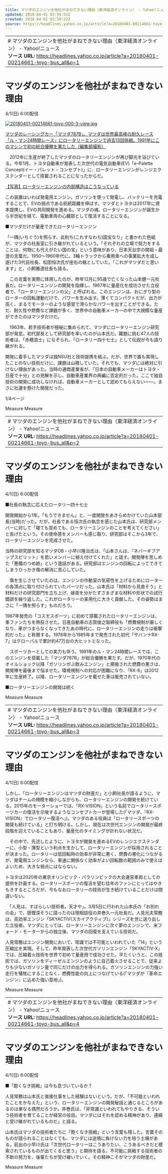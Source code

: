 ```yaml
---
title: マツダのエンジンを他社がまねできない理由（東洋経済オンライン） - Yahoo!ニュース
updated: 2018-04-01 03:59:53Z
created: 2018-04-01 03:59:22Z
source: https://headlines.yahoo.co.jp/article?a=20180401-00214661-toyo-bus_all&p=1
---
```


|     |
| --- |
| # マツダのエンジンを他社がまねできない理由（東洋経済オンライン） - Yahoo!ニュース<br>**ソース URL:**  https://headlines.yahoo.co.jp/article?a=20180401-00214661-toyo-bus_all&p=1 |

# マツダのエンジンを他社がまねできない理由

4/1(日) 6:00配信

[![20180401-00214661-toyo-000-3-view.jpg](../_resources/20180401-00214661-toyo-000-3-view.jpg)](https://headlines.yahoo.co.jp/article?a=20180401-00214661-toyo-bus_all.view-000)

[マツダのレーシングカー「マツダ787B」。マツダは世界最高峰の耐久レース「ル・マン24時間レース」にロータリーエンジンで過去13回挑戦。1991年にこのマシンで初の総合優勝を果たした（編集部撮影）](https://headlines.yahoo.co.jp/article?a=20180401-00214661-toyo-bus_all.view-000)

　2012年に生産が終了したマツダのロータリーエンジンが再び脚光を浴びている。今年1月、トヨタ自動車が発表した次世代の電気自動車(EV)「e-Palette Concept(イー・パレット・コンセプト)」に、ロータリーエンジンがレンジエクステンダーとして搭載されることになったからだ。

[【写真】ロータリーエンジンの内部構造はこうなっている](https://rdsig.yahoo.co.jp/media/news/rd_tool/toyo/articles/bus_all/RV=1/RE=1523764734/RH=cmRzaWcueWFob28uY28uanA-/RB=/RU=aHR0cDovL3RveW9rZWl6YWkubmV0L2FydGljbGVzL3Bob3RvLzIxNDY2MT91dG1fc291cmNlPXlhaG9vJnV0bV9tZWRpdW09aHR0cCZ1dG1fY2FtcGFpZ249bGlua19iYWNrJnV0bV9jb250ZW50PWluYXJ0aWNsZQ--/RS=%5EADAuYpljhyBq7wlDlYCJaQ4rTwPeFY-;_ylt=A2RABe3.WMBadyIAKwJeRfB7;_ylu=X3oDMWMyM3BnOGhtBHBvcwMxBHJsX3RpdGxlA.OAkOWGmeecn.OAkeODreODvOOCv.ODquODvOOCqOODs.OCuOODs.OBruWGhemDqOani.mAoOOBr.OBk.OBhuOBquOBo.OBpuOBhOOCiwRybF91cmwDaHR0cDovL3RveW9rZWl6YWkubmV0L2FydGljbGVzL3Bob3RvLzIxNDY2MT91dG1fc291cmNlPXlhaG9vJnV0bV9tZWRpdW09aHR0cCZ1dG1fY2FtcGFpZ249bGlua19iYWNrJnV0bV9jb250ZW50PWluYXJ0aWNsZQRzZWMDcmVsYXRlZARzbGsDcGhvdG8EdGl0bGUD44Oe44OE44OA44Gu44Ko44Oz44K444Oz44KS5LuW56S.44GM44G.44Gt44Gn44GN44Gq44GE55CG55SxBHVybANodHRwczovL2hlYWRsaW5lcy55YWhvby5jby5qcC9hcnRpY2xlP2E9MjAxODA0MDEtMDAyMTQ2NjEtdG95by1idXNfYWxs)

この装置はいわば発電用エンジン。ガソリンを使って発電し、バッテリーを充電することで、EVの弱点である航続距離を伸ばす。マツダとトヨタは2017年に資本提携し、EVの共同開発を進める。マツダの魂、ロータリーエンジンが誕生から半世紀を経て、電動車両の心臓部として復活することになる。

■マツダだけが量産できたロータリーエンジン

「一隅(いちぐう)を照らす、此則ち(これすなわち)国宝なり」と書かれた色紙が、マツダの社長室に引き継がれているという。「それぞれの立場で努力をすることは、何物にも代えがたい国の宝」という意味があり、日本天台宗の開祖・最澄の言葉だ。1950～1960年代に、3輪トラックから乗用車への事業拡大を成し遂げた3代目社長、松田恒次氏が座右の銘としていた。「これがマツダだと思います」と、小飼雅道社長も語る。

　この言葉を実際に体現したのが、昨年12月に95歳で亡くなった山本健一元社長だ。ロータリーエンジンの開発を指揮し、1967年に量産化を成功させた立役者で、「ロータリーエンジンの父」と呼ばれる。このエンジンは、おにぎり型のローターの回転運動だけで、パワーを生み出す。薄くてコンパクトだが、出力が高く、まるでモーターのような感覚で滑らかなパワーを出すことができる。ただ、耐久性や燃費など課題が多く、世界中の自動車メーカーの中で大規模な量産ができたのはマツダだけだ。

　1963年、若手技術者が極秘に集められて、マツダにロータリーエンジン研究部が発足。初代部長として研究部を率いたのが山本氏だ。難題に挑む47人の技術者は、「赤穂浪士」になぞられ、「ロータリー四十七士」として伝説が今も語り継がれる。

開発に着手したマツダは独NSU社と技術提携を結ぶ。だが、世界で誰も実現したことのない技術だけに、課題は山積していた。それでも、マツダには絶対に引けない理由があった。当時の通商産業省が、「日本の自動車メーカーはトヨタ・日産で十分」との見解を示し、自動車産業界の再編に否定的だった。ここで独自技術の開発に成功しなければ、自動車メーカーとして認めてもらえない――。まさに社運を懸けた開発だった。

1/4ページ

Measure
Measure

|     |
| --- |
| # マツダのエンジンを他社がまねできない理由（東洋経済オンライン） - Yahoo!ニュース<br>**ソース URL:**  https://headlines.yahoo.co.jp/article?a=20180401-00214661-toyo-bus_all&p=2 |

# マツダのエンジンを他社がまねできない理由

4/1(日) 6:00配信

■社長の執念に応えたロータリー四十七士

開発開始から1年。「もうできません」と、一度開発をあきらめかけていた山本部長(当時)だった。だが、社長である恒次氏の執念を感じた山本氏は、研究部メンバーに対して「寝ても覚めても、ロータリーエンジンのことを考えてください」と告げたという。その使命感をメンバーも感じ取り、研究部はそこから3年で、ロータリーエンジンを完成させた。

当時の研究部を知るマツダOB・小早川隆治氏は、「山本さんは、『ネバーギブアップスピリット』を若いメンバーに植え付けてくれた」と話す。開発陣を苦しめた「悪魔のつめ跡」という逸話がある。研究部はエンジンの回転によってできてしまうひっかき傷の解消に苦心していた。

　傷を生じさせていたのは、エンジンの作動室の気密性を上げるためにローターの各頂点に取り付けられていたパーツだった。山本氏は「材料から見直そう」と材料だけの研究部門を立ち上げ、昼夜を分かたずさまざまな材料や形状での試行錯誤を繰り返した。これがロータリーの実用化に大きく貢献した。その姿勢はまさに「一隅を照らす」ものだろう。

1967年発売の「コスモスポーツ」に初めて搭載されたロータリーエンジンは、車ファンたちを熱狂させた。日産自動車の志賀俊之取締役も「燃費規制が厳しくなり、車がつまらなくなってきたあの時代に、ロータリーエンジンの走りは衝撃的だった」と称賛する。1978年から1985年まで発売された初代「サバンナRX-7」はグローバルで累計約47万台の大ヒットとなった。

　スポーツカーとしての実力も伴う。1991年のル・マン24時間レースでは、このエンジンを搭載した「マツダ787B」が総合優勝を果たす。だが、1970年代のオイルショック以降「ガソリンがぶ飲みエンジン」と揶揄された燃費の悪さは、開発陣を最後まで悩ませた。環境規制への対応が困難になり、「RX-8」は2012年に生産終了。以降、ロータリーエンジンを載せた車は販売されていない。

■ロータリーエンジンの開発は続く

Measure
Measure

|     |
| --- |
| # マツダのエンジンを他社がまねできない理由（東洋経済オンライン） - Yahoo!ニュース<br>**ソース URL:**  https://headlines.yahoo.co.jp/article?a=20180401-00214661-toyo-bus_all&p=3 |

# マツダのエンジンを他社がまねできない理由

4/1(日) 6:00配信

しかし、「ロータリーエンジンはマツダの財産だ」と小飼社長が語るように、マツダはチームの規模を縮小しながらも、ロータリーエンジンの開発を続けている。2015年のモーターショーでは、「RX-VISION」という名前でロータリースポーツカーの復活を示唆するようなコンセプトカーが登場した(「マツダ、『RX-VISION』でロータリー復活へ」)。マツダのある役員は「ロータリースポーツの開発も続けている」と打ち明ける。しかし、現在は次世代エンジンの開発が最終段階を迎えていることもあり、量産化のタイミングが計れない状況だ。

　その中で、先述したように、トヨタが開発を進めるEVのレンジエクステンダーに、小型・薄型という利点を生かして、ロータリーエンジンが採用されることが決まった。ロータリーは低回転時の効率が非常に悪く、燃費の悪化につながるが、発電用エンジンなら、車速に関係なく効率がよい回転数の範囲のみで使えばよいため、大きな弱点にはならない。

トヨタは2020年の東京オリンピック・パラリンピックの大会運営車両としての提供を計画する。ロータリースポーツの復活を望む往年のファンにとってはやきもきするところだが、今もなおロータリーの技術が生き続けていることだけは間違いない。

　「人見は、すばらしい技術者。天才や」。3月5日に行われた山本氏の「お別れの会」で、感慨深そうに語ったのは現相談役の井巻久一元社長だ。人見光夫常務は、高効率エンジン「SKYACTIV(スカイアクティブ)」シリーズを世に送り出した立役者。マツダにとっては、ロータリーエンジンに次ぐ夢のエンジンで、米フォード・モーターからの独立後、マツダの回復を支えている技術だ。

人見常務はエンジン開発において、常識では不可能といわれていた「14」という圧縮比を実現。そして、昨年発表した次世代ガソリンエンジン「SKYACTIV-X」では、圧縮着火技術を世界で初めて量産用で成功させた。平たくいうと、この技術では、ガソリンをディーゼルエンジンのように自己着火させることで、従来よりも少ないガソリン量で同じだけの出力を得られる。ガソリンエンジンの力強い走行を犠牲にすることなく、燃費性能の向上につなげている(「マツダが『革命エンジン』に込めた強い意地」)。

Measure
Measure

|     |
| --- |
| # マツダのエンジンを他社がまねできない理由（東洋経済オンライン） - Yahoo!ニュース<br>**ソース URL:**  https://headlines.yahoo.co.jp/article?a=20180401-00214661-toyo-bus_all&p=4 |

# マツダのエンジンを他社がまねできない理由

4/1(日) 6:00配信

■「飽くなき挑戦」は今も息づいているか？

人見常務は山本氏と直接仕事をした経験はないという。だが、「不可能といわれたことをかなえた」という、ロータリーエンジンの開発秘話と通じるところがあるのは単なる偶然だろうか。井巻氏は、「非常識といわれてもやりきる、そういう技術者を育てることが経営の役目。マツダにはそれを認める精神があり、連綿と受け継がれているものだ」と語る。

山本氏はマツダの技術者たちに「飽くなき挑戦」という言葉も残した。言葉そのものが語られることはなくても、マツダには逆境に負けない力を培う土壌がある。前出の小早川氏は「次世代ロータリーはこうありたい、こうあるべきだと模索されているものが出てくると思う」と期待を語る。不可能に挑戦する技術者の不断の努力を、後輩たちが受け継いでいく。その精神こそがマツダの財産だ。

Measure
Measure